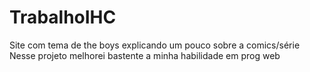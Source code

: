 # TrabalhoIHC
Site com tema de the boys explicando um pouco sobre a comics/série
Nesse projeto melhorei bastente a minha habilidade em prog web
